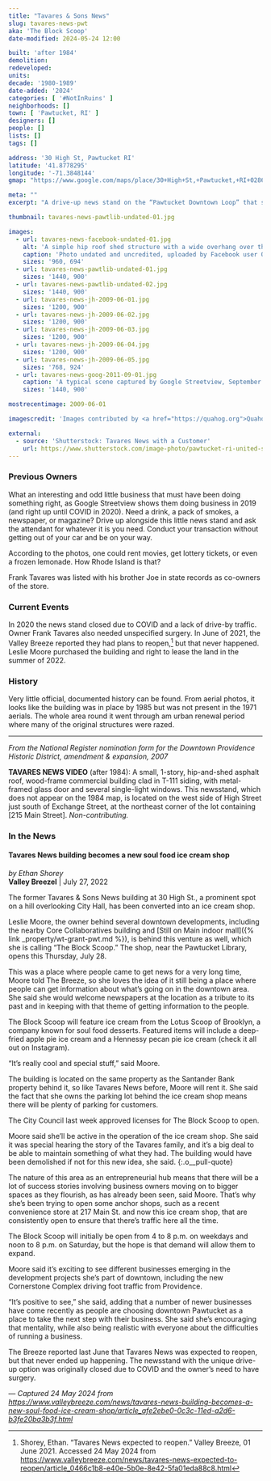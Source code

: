 ```yaml
---
title: "Tavares & Sons News"
slug: tavares-news-pwt
aka: 'The Block Scoop'
date-modified: 2024-05-24 12:00

built: 'after 1984'
demolition:
redeveloped:
units:
decade: '1980-1989'
date-added: '2024'
categories: [ '#NotInRuins' ]
neighborhoods: []
town: [ 'Pawtucket, RI' ]
designers: []
people: []
lists: []
tags: []

address: '30 High St, Pawtucket RI'
latitude: '41.8778295'
longitude: '-71.3848144'
gmap: "https://www.google.com/maps/place/30+High+St,+Pawtucket,+RI+02860/@41.8778295,-71.3848144,19z/data=!4m6!3m5!1s0x89e4435366f65665:0xe8d7ab99afa3633!8m2!3d41.8778256!4d-71.3841653!16s%2Fg%2F11cnch49pm?entry=ttu"

meta: ""
excerpt: "A drive-up news stand on the “Pawtucket Downtown Loop” that survived for almost 40 years"

thumbnail: tavares-news-pawtlib-undated-01.jpg

images:
  - url: tavares-news-facebook-undated-01.jpg
    alt: 'A simple hip roof shed structure with a wide overhang over the sidewalk and very little space inside. Once stocked with newsstand items like cigareets, newspapers and magazines, lottery tickets, and the like, all available by driving your car up to the front door and asking the attendant for whatever you needed.'
    caption: 'Photo undated and uncredited, uploaded by Facebook user Quahog.org'
    sizes: '960, 694'
  - url: tavares-news-pawtlib-undated-01.jpg
    sizes: '1440, 900'
  - url: tavares-news-pawtlib-undated-02.jpg
    sizes: '1440, 900'
  - url: tavares-news-jh-2009-06-01.jpg
    sizes: '1200, 900'
  - url: tavares-news-jh-2009-06-02.jpg
    sizes: '1200, 900'
  - url: tavares-news-jh-2009-06-03.jpg
    sizes: '1200, 900'
  - url: tavares-news-jh-2009-06-04.jpg
    sizes: '1200, 900'
  - url: tavares-news-jh-2009-06-05.jpg
    sizes: '768, 924'
  - url: tavares-news-goog-2011-09-01.jpg
    caption: 'A typical scene captured by Google Streetview, September 2011'
    sizes: '1440, 900'

mostrecentimage: 2009-06-01

imagescredit: 'Images contributed by <a href="https://quahog.org">Quahog.org</a>, the <a href="https://www.flickr.com/photos/pawtucketlibrary/51990887109/in/photolist-2myMBqd-2ndfTpk-2ndhgDV-2oiwMsq">Pawtucket Library</a>, and Google Streetview'

external:
  - source: 'Shutterstock: Tavares News with a Customer'
    url: https://www.shutterstock.com/image-photo/pawtucket-ri-united-states-august-2019-1478820518
---
```


### Previous Owners

What an interesting and odd little business that must have been doing something right, as Google Streetview shows them doing business in 2019 (and right up until COVID in 2020). Need a drink, a pack of smokes, a newspaper, or magazine? Drive up alongside this little news stand and ask the attendant for whatever it is you need. Conduct your transaction without getting out of your car and be on your way.

According to the photos, one could rent movies, get lottery tickets, or even a frozen lemonade. How Rhode Island is that?

Frank Tavares was listed with his brother Joe in state records as co-owners of the store.


### Current Events

In 2020 the news stand closed due to COVID and a lack of drive-by traffic. Owner Frank Tavares also needed unspecified surgery. In June of 2021, the Valley Breeze reported they had plans to reopen,[^1] but that never happened. Leslie Moore purchased the building and right to lease the land in the summer of 2022.

[^1]: Shorey, Ethan. “Tavares News expected to reopen.” Valley Breeze, 01 June 2021. Accessed 24 May 2024 from https://www.valleybreeze.com/news/tavares-news-expected-to-reopen/article_0466c1b8-e40e-5b0e-8e42-5fa01eda88c8.html


### History

Very little official, documented history can be found. From aerial photos, it looks like the building was in place by 1985 but was not present in the 1971 aerials. The whole area round it went through am urban renewal period where many of the original structures were razed.

***

_From the National Register nomination form for the Downtown Providence Historic District, amendment & expansion, 2007_

**TAVARES NEWS VIDEO** (after 1984): A small, 1-story, hip-and-shed asphalt roof, wood-frame commercial building clad in T-111 siding, with metal-framed glass door and several single-light windows. This newsstand, which does not appear on the 1984 map, is located on the west side of High Street just south of Exchange Street, at the northeast corner of the lot containing [215 Main Street]. _Non-contributing._


### In the News

####  Tavares News building becomes a new soul food ice cream shop

_by Ethan Shorey_  
**Valley Breezel** | July 27, 2022

The former Tavares & Sons News building at 30 High St., a prominent spot on a hill overlooking City Hall, has been converted into an ice cream shop.

Leslie Moore, the owner behind several downtown developments, including the nearby Core Collaboratives building and [Still on Main indoor mall]({% link _property/wt-grant-pwt.md %}), is behind this venture as well, which she is calling “The Block Scoop.” The shop, near the Pawtucket Library, opens this Thursday, July 28.

This was a place where people came to get news for a very long time, Moore told The Breeze, so she loves the idea of it still being a place where people can get information about what’s going on in the downtown area. She said she would welcome newspapers at the location as a tribute to its past and in keeping with that theme of getting information to the people.

The Block Scoop will feature ice cream from the Lotus Scoop of Brooklyn, a company known for soul food desserts. Featured items will include a deep-fried apple pie ice cream and a Hennessy pecan pie ice cream (check it all out on Instagram).

“It’s really cool and special stuff,” said Moore.

The building is located on the same property as the Santander Bank property behind it, so like Tavares News before, Moore will rent it. She said the fact that she owns the parking lot behind the ice cream shop means there will be plenty of parking for customers.

The City Council last week approved licenses for The Block Scoop to open.

Moore said she’ll be active in the operation of the ice cream shop. She said it was special hearing the story of the Tavares family, and it’s a big deal to be able to maintain something of what they had. The building would have been demolished if not for this new idea, she said.
{:.o__pull-quote}

The nature of this area as an entrepreneurial hub means that there will be a lot of success stories involving business owners moving on to bigger spaces as they flourish, as has already been seen, said Moore. That’s why she’s been trying to open some anchor shops, such as a recent convenience store at 217 Main St. and now this ice cream shop, that are consistently open to ensure that there’s traffic here all the time.

The Block Scoop will initially be open from 4 to 8 p.m. on weekdays and noon to 8 p.m. on Saturday, but the hope is that demand will allow them to expand.

Moore said it’s exciting to see different businesses emerging in the development projects she’s part of downtown, including the new Cornerstone Complex driving foot traffic from Providence.

“It’s positive to see,” she said, adding that a number of newer businesses have come recently as people are choosing downtown Pawtucket as a place to take the next step with their business. She said she’s encouraging that mentality, while also being realistic with everyone about the difficulties of running a business.

The Breeze reported last June that Tavares News was expected to reopen, but that never ended up happening. The newsstand with the unique drive-up option was originally closed due to COVID and the owner’s need to have surgery.

— _Captured 24 May 2024 from https://www.valleybreeze.com/news/tavares-news-building-becomes-a-new-soul-food-ice-cream-shop/article_afe2ebe0-0c3c-11ed-a2d6-b3fe20ba3b3f.html_